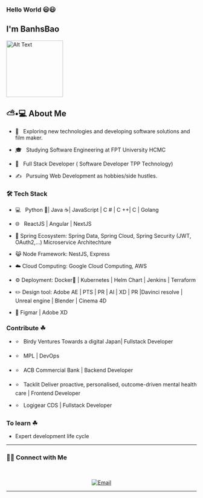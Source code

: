 ### Hello World 😃😃<h2> I'm BanhsBao</h2>

<img title="" src="https://media4.giphy.com/media/J1QhtD9DKSW1qPJQeH/giphy.gif" alt="Alt Text" width="150" data-align="inline">

<h2> ⛅•💻 About Me </h2>

- 🍙 &nbsp; Exploring new technologies and developing software solutions and film maker.

- 🎓 &nbsp; Studying Software Engineering at FPT University HCMC

- 🌱 &nbsp; Full Stack Developer ( Software Developer TPP Technology)

- ✍️ &nbsp; Pursuing Web Development as hobbies/side hustles.

<h3>🛠 Tech Stack</h3>

- 💻 &nbsp; Python 🐍| Java ☕| JavaScript | C # | C  ++| C | Golang

- 🌐 &nbsp;  ReactJS | Angular | NextJS 

- 🌱 Spring Ecosystem: Spring Data, Spring Cloud, Spring Security (JWT, OAuth2,...) Microservice Architechture

- 😹 Node Framework: NestJS, Express

- ☁️ Cloud Computing:  Google Cloud Computing, AWS

- ⚙ Deployment: Docker🐳  | Kubernetes | Helm Chart | Jenkins | Terraform

- ✏️ Design tool: Adobe AE | PTS | PR | AI | XD | PR |Davinci resolve | Unreal engine | Blender | Cinema 4D 

- 🤺 Figmar | Adobe XD

<h3> Contribute ☘ </h3>

- ⭐ &nbsp;  Birdy Ventures Towards a digital Japan| Fullstack Developer

- ⭐ &nbsp;  MPL | DevOps

- ⭐ &nbsp;  ACB Commercial Bank | Backend Developer

- ⭐ &nbsp;  Tacklit Deliver proactive, personalised, outcome-driven mental health care | Frontend Developer

- ⭐ &nbsp;  Logigear CDS | Fullstack Developer

<h3> To learn ☘ </h3>

- Expert development life cycle

<hr>
<h3> 🤝🏻 Connect with Me </h3>

<br>

<p align="center">
<a href="mailto:huynhbaofaker@gmail.com"><img alt="Email" src="https://img.shields.io/badge/Email-huynhbaofaker@gmail.com-blue?style=flat-square&logo=gmail"></a>
</p>
<hr>

